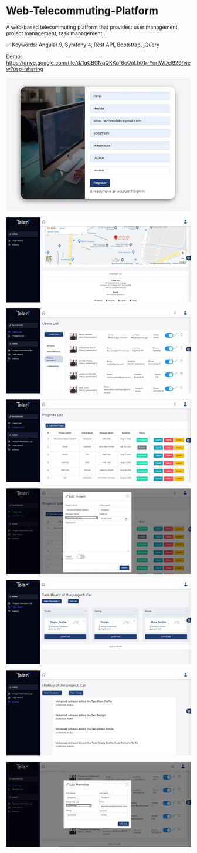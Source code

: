 # Web-Telecommuting-Platform

A web-based telecommuting platform that provides: user management, project management, task management...

✅ Keywords: Angular 9, Symfony 4, Rest API, Bootstrap, jQuery

Demo: https://drive.google.com/file/d/1gCBGNqQKKpf6cQoLh01rrYortWDel929/view?usp=sharing


![](0.jpg)

![](00.jpg)

![](2.JPG)

![](3.JPG)

![](4.JPG)

![](6.JPG)

![](9.JPG)

![](14.jpg)
